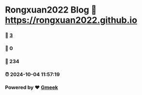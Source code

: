 # Rongxuan2022 Blog :link: https://rongxuan2022.github.io 
### :page_facing_up: [3](https://rongxuan2022.github.io/tag.html) 
### :speech_balloon: 0 
### :hibiscus: 234 
### :alarm_clock: 2024-10-04 11:57:19 
### Powered by :heart: [Gmeek](https://github.com/Meekdai/Gmeek)
